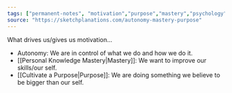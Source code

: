 ```yaml
---
tags: ["permanent-notes", "motivation","purpose","mastery","psychology" ]
source: "https://sketchplanations.com/autonomy-mastery-purpose"
---
```


What drives us/gives us motivation...

- Autonomy: We are in control of what we do and how we do it.
- [[Personal Knowledge Mastery|Mastery]]: We want to improve our skills/our self.
- [[Cultivate a Purpose|Purpose]]: We are doing something we believe to be bigger than our self.
